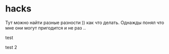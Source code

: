 # hacks

Тут можно найти разные разности )) как что делать. 
Однажды понял что мне они могут пригодится и не раз ..

test

test 2